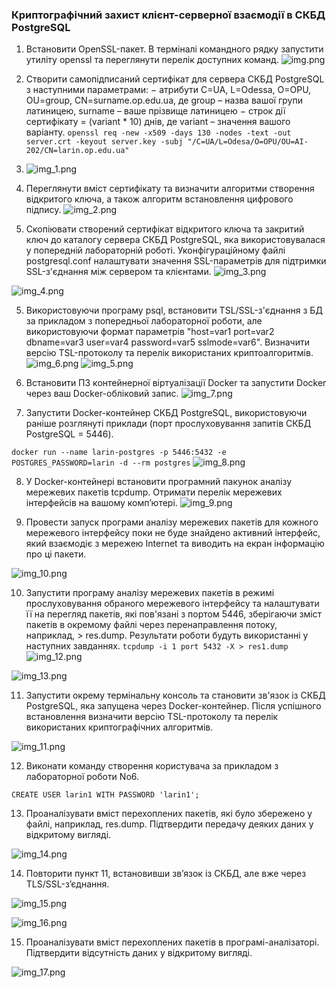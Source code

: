 ### Криптографічний захист клієнт-серверної взаємодії в СКБД PostgreSQL


1. Встановити OpenSSL-пакет. В терміналі командного рядку запустити утиліту openssl та переглянути перелік доступних команд.
![img.png](img/img.png)

2. Створити самопідписаний сертифікат для сервера СКБД PostgreSQL з наступними параметрами:  − атрибути C=UA, L=Odessa, O=OPU, OU=group, CN=surname.op.edu.ua, де group – назва вашої групи латиницею, surname – ваше прізвище латиницею − строк дії сертифікату = (variant * 10) днів, де variant – значення вашого варіанту.
   `openssl req -new -x509 -days 130 -nodes -text -out server.crt -keyout server.key -subj "/C=UA/L=Odesa/O=OPU/OU=AI-202/CN=larin.op.edu.ua"`
3. ![img_1.png](img/img_1.png)   

3. Переглянути вміст сертифікату та визначити алгоритми створення відкритого ключа, а також алгоритм встановлення цифрового підпису.
![img_2.png](img/img_2.png)
4. Скопіювати створений сертифікат відкритого ключа та закритий ключ до каталогу сервера СКБД PostgreSQL, яка використовувалася у попередній лабораторній роботі. Уконфігураційному файлі postgresql.conf налаштувати значення SSL-параметрів для підтримки SSL-з'єднання між сервером та клієнтами.
![img_3.png](img/img_3.png)

![img_4.png](img/img_4.png)

5. Використовуючи програму psql, встановити TSL/SSL-з'єднання з БД за прикладом з попередньої лабораторної роботи, але використовуючи формат параметрів "host=var1 port=var2 dbname=var3 user=var4 password=var5 sslmode=var6". Визначити версію TSL-протоколу та перелік використаних криптоалгоритмів.
![img_6.png](img/img_6.png)
![img_5.png](img/img_5.png)

6. Встановити ПЗ контейнерної віртуалізації Docker та запустити Docker через ваш Docker-обліковий запис.
![img_7.png](img/img_7.png)

7. Запустити Docker-контейнер СКБД PostgreSQL, використовуючи раніше розглянуті приклади (порт прослуховування запитів СКБД PostgreSQL = 5446).

`docker run --name larin-postgres -p 5446:5432 -e POSTGRES_PASSWORD=larin -d --rm postgres`
![img_8.png](img/img_8.png)

8. У Docker-контейнері встановити програмний пакунок аналізу мережевих пакетів tcpdump. Отримати перелік мережевих інтерфейсів на вашому комп’ютері.
![img_9.png](img/img_9.png)

9. Провести запуск програми аналізу мережевих пакетів для кожного мережевого інтерфейсу поки не буде знайдено активний інтерфейс, який взаємодіє з мережею Internet та виводить на екран інформацію про ці пакети.

![img_10.png](img/img_10.png)

10. Запустити програму аналізу мережевих пакетів в режимі прослуховування обраного мережевого інтерфейсу та налаштувати її на перегляд пакетів, які пов'язані з портом 5446, зберігаючи зміст пакетів в окремому файлі через перенаправлення потоку, наприклад, > res.dump. Результати роботи будуть використанні у наступних завданнях.
    `tcpdump -i 1 port 5432 -X > res1.dump`
![img_12.png](img/img_12.png)

![img_13.png](img/img_13.png)


11. Запустити окрему термінальну консоль та становити зв'язок із СКБД PostgreSQL, яка запущена через Docker-контейнер. Після успішного встановлення визначити версію TSL-протоколу та перелік використаних криптографічних алгоритмів.

![img_11.png](img/img_11.png)

12. Виконати команду створення користувача за прикладом з лабораторної роботи No6.

`CREATE USER larin1 WITH PASSWORD 'larin1';
`

13. Проаналізувати вміст перехоплених пакетів, які було збережено у файлі, наприклад, res.dump. Підтвердити передачу деяких даних у відкритому вигляді.

![img_14.png](img/img_14.png)

14. Повторити пункт 11, встановивши зв’язок із СКБД, але вже через TLS/SSL-з’єднання.

![img_15.png](img/img_15.png)

![img_16.png](img/img_16.png)


15. Проаналізувати вміст перехоплених пакетів в програмі-аналізаторі. Підтвердити відсутність даних у відкритому вигляді.

![img_17.png](img/img_17.png)
